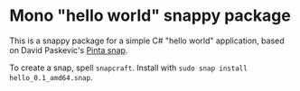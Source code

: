 # Mono "hello world" snappy package

This is a snappy package for a simple C# "hello world" application, based on David Paskevic's [Pinta snap](https://github.com/casept/snap-pinta).

To create a snap, spell `snapcraft`. Install with `sudo snap install hello_0.1_amd64.snap`.